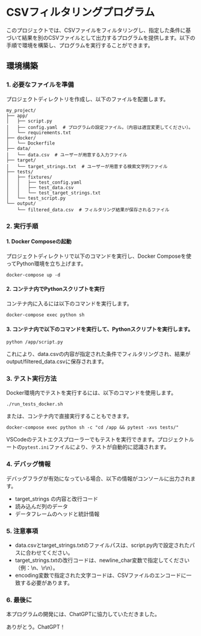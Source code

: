# CSVフィルタリングプログラム

このプロジェクトでは、CSVファイルをフィルタリングし、指定した条件に基づいて結果を別のCSVファイルとして出力するプログラムを提供します。以下の手順で環境を構築し、プログラムを実行することができます。

## 環境構築

### 1. 必要なファイルを準備

プロジェクトディレクトリを作成し、以下のファイルを配置します。

```
my_project/
├── app/
│   ├── script.py
│   ├── config.yaml  # プログラムの設定ファイル。（内容は適宜変更してください）。
│   └── requirements.txt
├── docker/
│   └── Dockerfile
├── data/
│   └── data.csv  # ユーザーが用意する入力ファイル
├── target/
│   └── target_strings.txt  # ユーザーが用意する検索文字列ファイル
├── tests/
│   ├── fixtures/
│   │   ├── test_config.yaml
│   │   ├── test_data.csv
│   │   └── test_target_strings.txt
│   └── test_script.py
└── output/
    └── filtered_data.csv  # フィルタリング結果が保存されるファイル
```

### 2. 実行手順
#### 1. Docker Composeの起動
プロジェクトディレクトリで以下のコマンドを実行し、Docker Composeを使ってPython環境を立ち上げます。

```
docker-compose up -d
```

#### 2. コンテナ内でPythonスクリプトを実行
コンテナ内に入るには以下のコマンドを実行します。

```
docker-compose exec python sh
```

#### 3. コンテナ内で以下のコマンドを実行して、Pythonスクリプトを実行します。

```
python /app/script.py
```

これにより、data.csvの内容が指定された条件でフィルタリングされ、結果がoutput/filtered_data.csvに保存されます。

### 3. テスト実行方法

Docker環境内でテストを実行するには、以下のコマンドを使用します。

```
./run_tests_docker.sh
```

または、コンテナ内で直接実行することもできます。

```
docker-compose exec python sh -c "cd /app && pytest -xvs tests/"
```

VSCodeのテストエクスプローラーでもテストを実行できます。プロジェクトルートの`pytest.ini`ファイルにより、テストが自動的に認識されます。

### 4. デバッグ情報

デバッグフラグが有効になっている場合、以下の情報がコンソールに出力されます。

- target_strings の内容と改行コード
- 読み込んだ列のデータ
- データフレームのヘッドと統計情報

### 5. 注意事項

- data.csvとtarget_strings.txtのファイルパスは、script.py内で設定されたパスに合わせてください。
- target_strings.txtの改行コードは、newline_char変数で指定してください（例：\n、\r\n）。
- encoding変数で指定された文字コードは、CSVファイルのエンコードに一致する必要があります。

### 6. 最後に 

本プログラムの開発には、ChatGPTに協力していただきました。

ありがとう。ChatGPT！
